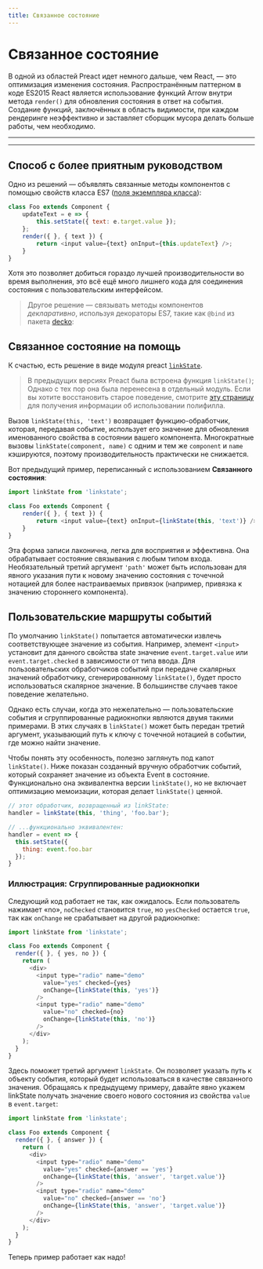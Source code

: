 ```yaml
---
title: Связанное состояние
---
```


# Связанное состояние

В одной из областей Preact идет немного дальше, чем React, — это оптимизация изменения состояния. Распространённым паттерном в коде ES2015 React является использование функций Arrow внутри метода `render()` для обновления состояния в ответ на события. Создание функций, заключённых в область видимости, при каждом рендеринге неэффективно и заставляет сборщик мусора делать больше работы, чем необходимо.

---

<div><toc></toc></div>

---

## Способ с более приятным руководством

Одно из решений — объявлять связанные методы компонентов с помощью свойств класса ES7 ([поля экземпляра класса](https://github.com/jeffmo/es-class-fields-and-static-properties)):

```js
class Foo extends Component {
	updateText = e => {
		this.setState({ text: e.target.value });
	};
	render({ }, { text }) {
		return <input value={text} onInput={this.updateText} />;
	}
}
```

Хотя это позволяет добиться гораздо лучшей производительности во время выполнения, это всё ещё много лишнего кода для соединения состояния с пользовательским интерфейсом.

> Другое решение — связывать методы компонентов _декларативно_, используя декораторы ES7, такие как `@bind` из пакета [decko](https://github.com/developit/decko):


## Связанное состояние на помощь

К счастью, есть решение в виде модуля preact [`linkState`](https://github.com/developit/linkstate).

> В предыдущих версиях Preact была встроена функция `linkState()`; Однако с тех пор она была перенесена в отдельный модуль. Если вы хотите восстановить старое поведение, смотрите [эту страницу](https://github.com/developit/linkstate#usage) для получения информации об использовании полифилла.

Вызов `linkState(this, 'text')` возвращает функцию-обработчик, которая, передавая событие, использует его значение для обновления именованного свойства в состоянии вашего компонента. Многократные вызовы `linkState(component, name)` с одним и тем же `component` и `name` кэшируются, поэтому производительность практически не снижается.

Вот предыдущий пример, переписанный с использованием **Связанного состояния**:

```js
import linkState from 'linkstate';

class Foo extends Component {
	render({ }, { text }) {
		return <input value={text} onInput={linkState(this, 'text')} />;
	}
}
```

Эта форма записи лаконична, легка для восприятия и эффективна. Она обрабатывает состояние связывания с любым типом входа. Необязательный третий аргумент `'path'` может быть использован для явного указания пути к новому значению состояния с точечной нотацией для более настраиваемых привязок (например, привязка к значению стороннего компонента).


## Пользовательские маршруты событий

По умолчанию `linkState()` попытается автоматически извлечь соответствующее значение из события. Например, элемент `<input>` установит для данного свойства state значение `event.target.value` или `event.target.checked` в зависимости от типа ввода. Для пользовательских обработчиков событий при передаче скалярных значений обработчику, сгенерированному `linkState()`, будет просто использоваться скалярное значение. В большинстве случаев такое поведение желательно.

Однако есть случаи, когда это нежелательно — пользовательские события и сгруппированные радиокнопки являются двумя такими примерами. В этих случаях в `linkState()` может быть передан третий аргумент, указывающий путь к ключу с точечной нотацией в событии, где можно найти значение.

Чтобы понять эту особенность, полезно заглянуть под капот `linkState()`. Ниже показан созданный вручную обработчик событий, который сохраняет значение из объекта Event в состояние. Функционально она эквивалентна версии `linkState()`, но не включает оптимизацию мемоизации, которая делает `linkState()` ценной.

```js
// этот обработчик, возвращенный из linkState:
handler = linkState(this, 'thing', 'foo.bar');

// ...функционально эквивалентен:
handler = event => {
  this.setState({
    thing: event.foo.bar
  });
}
```


### Иллюстрация: Сгруппированные радиокнопки

Следующий код работает не так, как ожидалось. Если пользователь нажимает «no», `noChecked` становится `true`, но `yesChecked` остается `true`, так как `onChange` не срабатывает на другой радиокнопке:

```js
import linkState from 'linkstate';

class Foo extends Component {
  render({ }, { yes, no }) {
    return (
      <div>
        <input type="radio" name="demo"
          value="yes" checked={yes}
          onChange={linkState(this, 'yes')}
        />
        <input type="radio" name="demo"
          value="no" checked={no}
          onChange={linkState(this, 'no')}
        />
      </div>
    );
  }
}
```


Здесь поможет третий аргумент `linkState`. Он позволяет указать путь к объекту события, который будет использоваться в качестве связанного значения. Обращаясь к предыдущему примеру, давайте явно укажем linkState получать значение своего нового состояния из свойства `value` в `event.target`:

```js
import linkState from 'linkstate';

class Foo extends Component {
  render({ }, { answer }) {
    return (
      <div>
        <input type="radio" name="demo"
          value="yes" checked={answer == 'yes'}
          onChange={linkState(this, 'answer', 'target.value')}
        />
        <input type="radio" name="demo"
          value="no" checked={answer == 'no'}
          onChange={linkState(this, 'answer', 'target.value')}
        />
      </div>
    );
  }
}
```

Теперь пример работает как надо!
